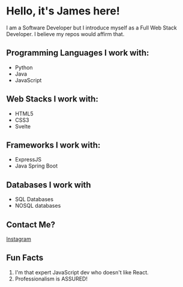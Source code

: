 # Hello, it's James here!
I am a Software Developer but I introduce myself as a Full Web Stack Developer. I believe my repos would affirm that.

## Programming Languages I work with:
- Python
- Java
- JavaScript

## Web Stacks I work with:
- HTML5
- CSS3
- Svelte

## Frameworks I work with:
- ExpressJS
- Java Spring Boot

## Databases I work with
- SQL Databases
- NOSQL databases

## Contact Me?
<a href="https://instagram.com/_just_a_dev_/">Instagram</a>

## Fun Facts
1. I'm that expert JavaScript dev who doesn't like React.
2. Professionalism is ASSURED!

<!---
JamezSpace/JamezSpace is a ✨ special ✨ repository because its `README.md` (this file) appears on your GitHub profile.
You can click the Preview link to take a look at your changes.
--->

